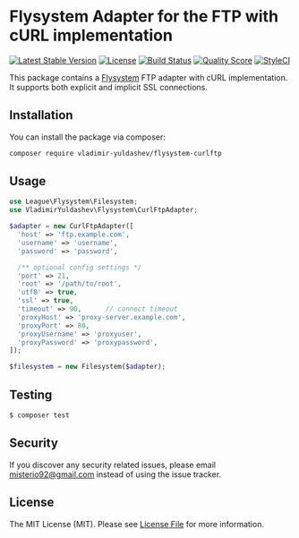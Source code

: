 # Flysystem Adapter for the FTP with cURL implementation

[![Latest Stable Version](https://poser.pugx.org/vladimir-yuldashev/flysystem-curlftp/v/stable?format=flat-square)](https://packagist.org/packages/vladimir-yuldashev/flysystem-curlftp)
[![License](https://poser.pugx.org/vladimir-yuldashev/flysystem-curlftp/license?format=flat-square)](https://packagist.org/packages/vladimir-yuldashev/flysystem-curlftp)
[![Build Status](https://img.shields.io/travis/vladimir-yuldashev/flysystem-curlftp/master.svg?style=flat-square)](https://travis-ci.org/vladimir-yuldashev/flysystem-curlftp)
[![Quality Score](https://img.shields.io/scrutinizer/g/vladimir-yuldashev/flysystem-curlftp.svg?style=flat-square)](https://scrutinizer-ci.com/g/vladimir-yuldashev/flysystem-curlftp)
[![StyleCI](https://styleci.io/repos/90028075/shield?branch=master)](https://styleci.io/repos/90028075)

This package contains a [Flysystem](https://flysystem.thephpleague.com/) FTP adapter with cURL implementation.
It supports both explicit and implicit SSL connections.

## Installation

You can install the package via composer:

``` bash
composer require vladimir-yuldashev/flysystem-curlftp
```

## Usage

``` php
use League\Flysystem\Filesystem;
use VladimirYuldashev\Flysystem\CurlFtpAdapter;

$adapter = new CurlFtpAdapter([
  'host' => 'ftp.example.com',
  'username' => 'username',
  'password' => 'password',

  /** optional config settings */
  'port' => 21,
  'root' => '/path/to/root',
  'utf8' => true,
  'ssl' => true,
  'timeout' => 90,		// connect timeout
  'proxyHost' => 'proxy-server.example.com',
  'proxyPort' => 80,
  'proxyUsername' => 'proxyuser',
  'proxyPassword' => 'proxypassword',
]);

$filesystem = new Filesystem($adapter);
``` 

## Testing

``` bash
$ composer test
```

## Security

If you discover any security related issues, please email misterio92@gmail.com instead of using the issue tracker.

## License

The MIT License (MIT). Please see [License File](LICENSE) for more information.
